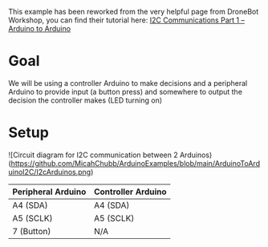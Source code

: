 This example has been reworked from the very helpful page from DroneBot Workshop, you can find their tutorial here: [I2C Communications Part 1 – Arduino to Arduino](https://dronebotworkshop.com/i2c-arduino-arduino/)

# Goal
We will be using a controller Arduino to make decisions and a peripheral Arduino to provide input (a button press) and somewhere to output the decision the controller makes (LED turning on)

# Setup
![Circuit diagram for I2C communication between 2 Arduinos)(https://github.com/MicahChubb/ArduinoExamples/blob/main/ArduinoToArduinoI2C/I2cArduinos.png)

| Peripheral Arduino | Controller Arduino |
| ------------- | ------------- |
| A4 (SDA) | A4 (SDA) |
| A5 (SCLK) | A5 (SCLK) |
| 7 (Button) | N/A |
